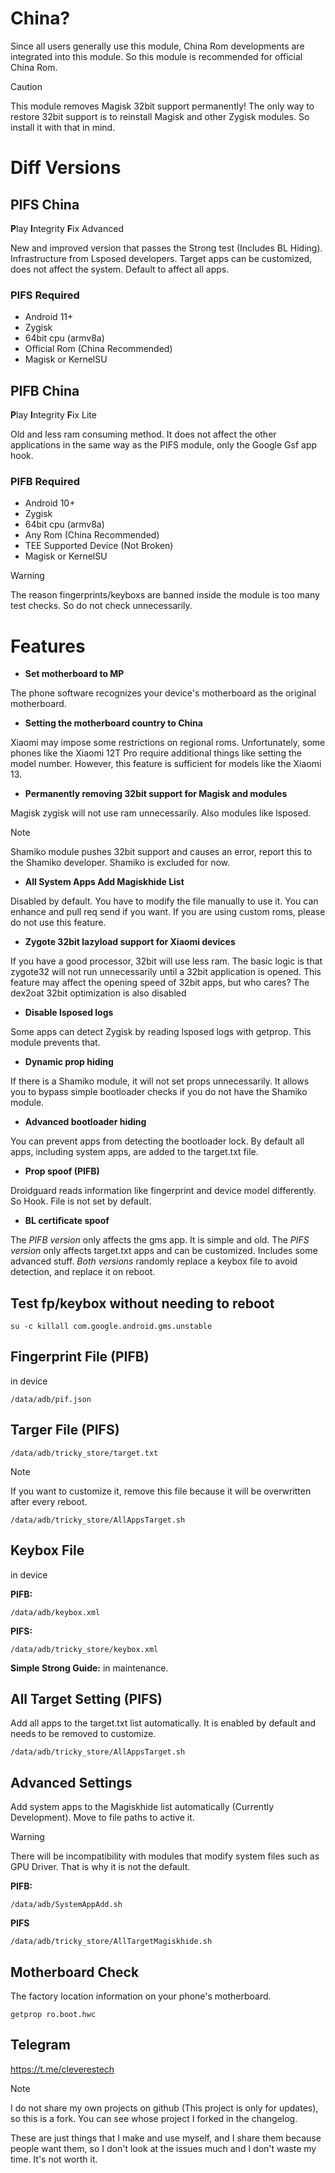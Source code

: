 # China?
Since all users generally use this module, China Rom developments are integrated into this module. So this module is recommended for official China Rom.

> [!CAUTION]
> This module removes Magisk 32bit support permanently! The only way to restore 32bit support is to reinstall Magisk and other Zygisk modules. So install it with that in mind.

# Diff Versions

## PIFS China
**P**lay **I**ntegrity **F**ix Advanced

New and improved version that passes the Strong test (Includes BL Hiding). Infrastructure from Lsposed developers. Target apps can be customized, does not affect the system. Default to affect all apps.

### PIFS Required
* Android 11+
* Zygisk
* 64bit cpu (armv8a)
* Official Rom (China Recommended)
* Magisk or KernelSU

## PIFB China
**P**lay **I**ntegrity **F**ix Lite

Old and less ram consuming method. It does not affect the other applications in the same way as the PIFS module, only the Google Gsf app hook.

### PIFB Required
* Android 10+
* Zygisk
* 64bit cpu (armv8a)
* Any Rom (China Recommended)
* TEE Supported Device (Not Broken)
* Magisk or KernelSU

> [!WARNING]
> The reason fingerprints/keyboxs are banned inside the module is too many test checks. So do not check unnecessarily.

# Features
+ **Set motherboard to MP**

The phone software recognizes your device's motherboard as the original motherboard.

+ **Setting the motherboard country to China**

Xiaomi may impose some restrictions on regional roms. Unfortunately, some phones like the Xiaomi 12T Pro require additional things like setting the model number. However, this feature is sufficient for models like the Xiaomi 13.

+ **Permanently removing 32bit support for Magisk and modules**

Magisk zygisk will not use ram unnecessarily. Also modules like lsposed.

> [!NOTE]
> Shamiko module pushes 32bit support and causes an error, report this to the Shamiko developer. Shamiko is excluded for now.

+ **All System Apps Add Magiskhide List**

Disabled by default. You have to modify the file manually to use it. You can enhance and pull req send if you want. If you are using custom roms, please do not use this feature.

+ **Zygote 32bit lazyload support for Xiaomi devices**

If you have a good processor, 32bit will use less ram. The basic logic is that zygote32 will not run unnecessarily until a 32bit application is opened. This feature may affect the opening speed of 32bit apps, but who cares?
The dex2oat 32bit optimization is also disabled

+ **Disable lsposed logs**

Some apps can detect Zygisk by reading lsposed logs with getprop. This module prevents that.

+ **Dynamic prop hiding**

If there is a Shamiko module, it will not set props unnecessarily. It allows you to bypass simple bootloader checks if you do not have the Shamiko module.

+ **Advanced bootloader hiding**

You can prevent apps from detecting the bootloader lock. By default all apps, including system apps, are added to the target.txt file.

+ **Prop spoof (PIFB)**

Droidguard reads information like fingerprint and device model differently. So Hook. File is not set by default.

+ **BL certificate spoof**

The *PIFB version* only affects the gms app. It is simple and old.
The *PIFS version* only affects target.txt apps and can be customized. Includes some advanced stuff.
*Both versions* randomly replace a keybox file to avoid detection, and replace it on reboot.

## Test fp/keybox without needing to reboot
```
su -c killall com.google.android.gms.unstable
```

## Fingerprint File (PIFB)
in device
```
/data/adb/pif.json
```
## Targer File (PIFS)
```
/data/adb/tricky_store/target.txt
```
> [!NOTE]
> If you want to customize it, remove this file because it will be overwritten after every reboot.
```
/data/adb/tricky_store/AllAppsTarget.sh
```
## Keybox File
in device

**PIFB:**
```
/data/adb/keybox.xml
```
**PIFS:**
```
/data/adb/tricky_store/keybox.xml
```
**Simple Strong Guide:**
in maintenance.

## All Target Setting (PIFS)
Add all apps to the target.txt list automatically. It is enabled by default and needs to be removed to customize.

```
/data/adb/tricky_store/AllAppsTarget.sh
```

## Advanced Settings
Add system apps to the Magiskhide list automatically (Currently Development). Move to file paths to active it. 

> [!WARNING]
> There will be incompatibility with modules that modify system files such as GPU Driver. That is why it is not the default.

**PIFB:**
```
/data/adb/SystemAppAdd.sh
```
**PIFS**
```
/data/adb/tricky_store/AllTargetMagiskhide.sh
```

## Motherboard Check
The factory location information on your phone's motherboard.
```
getprop ro.boot.hwc
```

## Telegram
https://t.me/cleverestech

> [!NOTE]
> I do not share my own projects on github (This project is only for updates), so this is a fork. You can see whose project I forked in the changelog.

These are just things that I make and use myself, and I share them because people want them, so I don't look at the issues much and I don't waste my time. It's not worth it.
